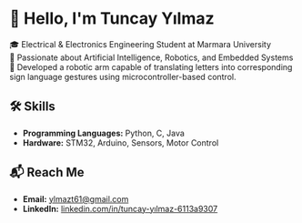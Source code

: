 # 🙋 Hello, I'm Tuncay Yılmaz

🎓 Electrical & Electronics Engineering Student at Marmara University  
🤖 Passionate about Artificial Intelligence, Robotics, and Embedded Systems  
🦾 Developed a robotic arm capable of translating letters into corresponding sign language gestures using microcontroller-based control.

## 🛠 Skills
- **Programming Languages:** Python, C, Java  
- **Hardware:** STM32, Arduino, Sensors, Motor Control

## 📬 Reach Me
- **Email:** [ylmazt61@gmail.com](mailto:ylmazt61@gmail.com)  
- **LinkedIn:** [linkedin.com/in/tuncay-yılmaz-6113a9307](linkedin.com/in/tuncay-yılmaz-6113a9307)
